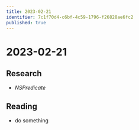```yaml
---
title: 2023-02-21
identifier: 7c1f70d4-c6bf-4c59-1796-f26828ae6fc2
published: true
---
```


# 2023-02-21

## Research

* *NSPredicate*

## Reading

* do something

